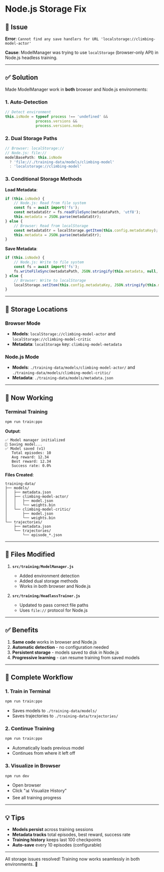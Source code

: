 # Node.js Storage Fix

## 🐛 Issue

**Error**: `Cannot find any save handlers for URL 'localstorage://climbing-model-actor'`

**Cause**: ModelManager was trying to use `localStorage` (browser-only API) in Node.js headless training.

---

## ✅ Solution

Made ModelManager work in **both** browser and Node.js environments:

### 1. **Auto-Detection**
```javascript
// Detect environment
this.isNode = typeof process !== 'undefined' && 
              process.versions && 
              process.versions.node;
```

### 2. **Dual Storage Paths**
```javascript
// Browser: localStorage://
// Node.js: file://
modelBasePath: this.isNode 
  ? 'file://./training-data/models/climbing-model' 
  : 'localstorage://climbing-model'
```

### 3. **Conditional Storage Methods**

**Load Metadata**:
```javascript
if (this.isNode) {
    // Node.js: Read from file system
    const fs = await import('fs');
    const metadataStr = fs.readFileSync(metadataPath, 'utf8');
    this.metadata = JSON.parse(metadataStr);
} else {
    // Browser: Read from localStorage
    const metadataStr = localStorage.getItem(this.config.metadataKey);
    this.metadata = JSON.parse(metadataStr);
}
```

**Save Metadata**:
```javascript
if (this.isNode) {
    // Node.js: Write to file system
    const fs = await import('fs');
    fs.writeFileSync(metadataPath, JSON.stringify(this.metadata, null, 2));
} else {
    // Browser: Write to localStorage
    localStorage.setItem(this.config.metadataKey, JSON.stringify(this.metadata));
}
```

---

## 📁 Storage Locations

### Browser Mode
- **Models**: `localStorage://climbing-model-actor` and `localStorage://climbing-model-critic`
- **Metadata**: `localStorage` key: `climbing-model-metadata`

### Node.js Mode
- **Models**: `./training-data/models/climbing-model-actor/` and `./training-data/models/climbing-model-critic/`
- **Metadata**: `./training-data/models/metadata.json`

---

## 🚀 Now Working

### Terminal Training
```bash
npm run train:ppo
```

**Output**:
```
✅ Model manager initialized
💾 Saving model...
✅ Model saved (v1)
   Total episodes: 10
   Avg reward: 12.34
   Best reward: 12.34
   Success rate: 0.0%
```

**Files Created**:
```
training-data/
├── models/
│   ├── metadata.json
│   ├── climbing-model-actor/
│   │   ├── model.json
│   │   └── weights.bin
│   └── climbing-model-critic/
│       ├── model.json
│       └── weights.bin
└── trajectories/
    ├── metadata.json
    └── trajectories/
        └── episode_*.json
```

---

## 🔧 Files Modified

1. **`src/training/ModelManager.js`**
   - Added environment detection
   - Added dual storage methods
   - Works in both browser and Node.js

2. **`src/training/HeadlessTrainer.js`**
   - Updated to pass correct file paths
   - Uses `file://` protocol for Node.js

---

## ✅ Benefits

1. **Same code** works in browser and Node.js
2. **Automatic detection** - no configuration needed
3. **Persistent storage** - models saved to disk in Node.js
4. **Progressive learning** - can resume training from saved models

---

## 🎯 Complete Workflow

### 1. Train in Terminal
```bash
npm run train:ppo
```
- Saves models to `./training-data/models/`
- Saves trajectories to `./training-data/trajectories/`

### 2. Continue Training
```bash
npm run train:ppo
```
- Automatically loads previous model
- Continues from where it left off

### 3. Visualize in Browser
```bash
npm run dev
```
- Open browser
- Click "📊 Visualize History"
- See all training progress

---

## 💡 Tips

- **Models persist** across training sessions
- **Metadata tracks** total episodes, best reward, success rate
- **Training history** keeps last 100 checkpoints
- **Auto-save** every 10 episodes (configurable)

---

All storage issues resolved! Training now works seamlessly in both environments. 🎉
